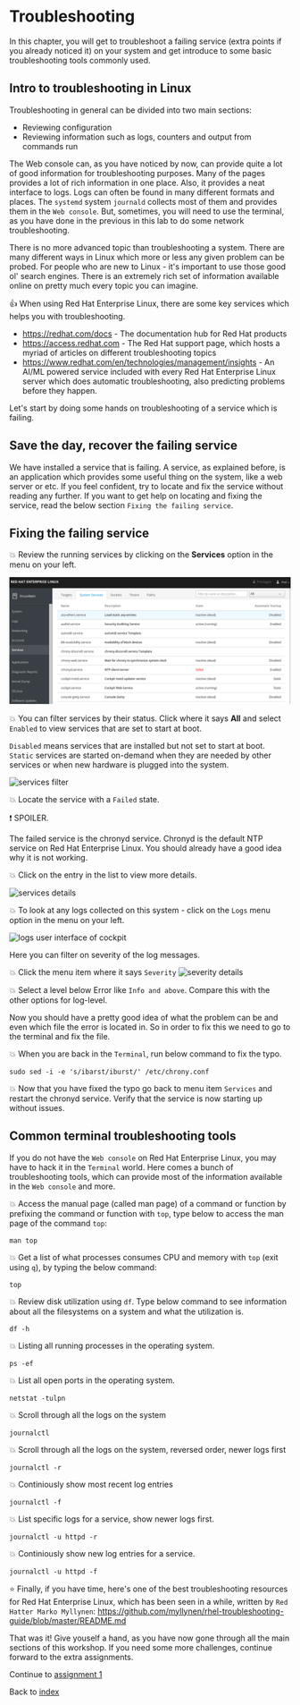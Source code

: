 # Troubleshooting

In this chapter, you will get to troubleshoot a failing service (extra points if you already noticed it) on your system and get introduce to some basic troubleshooting tools commonly used.

## Intro to troubleshooting in Linux

Troubleshooting in general can be divided into two main sections:

* Reviewing configuration
* Reviewing information such as logs, counters and output from commands run

The Web console can, as you have noticed by now, can provide quite a lot of good information for troubleshooting purposes. Many of the pages provides a lot of rich information in one place. Also, it provides a neat interface to logs. Logs can often be found in  many different formats and places. The ```systemd``` system ```journald``` collects most of them and provides them in the  ```Web console```. But, sometimes, you will need to use the terminal, as you have done in the previous in this lab to do some network troubleshooting.

There is no more advanced topic than troubleshooting a system. There are many different ways in Linux which more or less any given problem can be probed. For people who are new to Linux - it's important to use those good ol' search engines. There is an extremely rich set of information available online on pretty much every topic you can imagine. 

:thumbsup: When using Red Hat Enterprise Linux, there are some key services which helps you with troubleshooting.

* https://redhat.com/docs - The documentation hub for Red Hat products
* https://access.redhat.com - The Red Hat support page, which hosts a myriad of articles on different troubleshooting topics
* https://www.redhat.com/en/technologies/management/insights - An AI/ML powered service included with every Red Hat Enterprise Linux server which does automatic troubleshooting, also predicting problems before they happen. 

Let's start by doing some hands on troubleshooting of a service which is failing.

## Save the day, recover the failing service

We have installed a service that is failing. A service, as explained before, is an application which provides some useful thing on the system, like a web server or etc. If you feel confident, try to locate and fix the service without reading any further. If you want to get help on locating and fixing the service, read the below section ```Fixing the failing service```.

## Fixing the failing service

:boom: Review the running services by clicking on the **Services** option in the menu on your left.

![services user interface of cockpit](images/services_interface.png)

:boom: You can filter services by their status. Click where it says **All** and select ```Enabled``` to view services that are set to start at boot.

```Disabled``` means services that are installed but not set to start at boot.
```Static``` services are started on-demand when they are needed by other services or when new hardware is plugged into the system.

![services filter](images/services_filter.png) 

:boom: Locate the service with a ```Failed``` state. 

:exclamation: SPOILER. 

The failed service is the chronyd service. Chronyd is the default NTP service on Red Hat Enterprise Linux. You should already have a good idea why it is not working. 

:boom: Click on the entry in the list to view more details.

![services details](images/failed_chronyd.png)

:boom: To look at any logs collected on this system - click on the  ```Logs``` menu option in the menu on your left.

![logs user interface of cockpit](images/interface_logs.png)

Here you can filter on severity of the log messages. 

:boom: Click the menu item where it says ```Severity```
![severity details](images/severity_menu.png)

:boom: Select a level below Error like ```Info and above```. Compare this with the other options for log-level.

Now you should have a pretty good idea of what the problem can be and even which file the error is located in. So in order to fix this we need to go to the terminal and fix the file.

:boom: When you are back in the ```Terminal```, run below command to fix the typo.
```
sudo sed -i -e 's/ibarst/iburst/' /etc/chrony.conf
```

:boom: Now that you have fixed the typo go back to menu item ```Services``` and restart the chronyd service. Verify that the service is now starting up without issues.

## Common terminal troubleshooting tools

If you do not have the ```Web console``` on Red Hat Enterprise Linux, you may have to hack it in the ```Terminal``` world. Here comes a bunch of troubleshooting tools, which can provide most of the information available in the ```Web console``` and more.

:boom: Access the manual page (called man page) of a command or function by prefixing the command or function with ```top```,  type below to access the man page of the command ```top```:
```
man top
```

:boom: Get a list of what processes consumes CPU and memory with ```top``` (exit using ```q```), by typing the below command:

```
top
```

:boom: Review disk utilization using ```df```. Type below command to see information about all the filesystems on a system and what the utilization is.

```
df -h
```

:boom: Listing all running processes in the operating system.

```
ps -ef
```

:boom: List all open ports in the operating system.

```
netstat -tulpn
```

:boom: Scroll through all the logs on the system

```
journalctl
```

:boom: Scroll through all the logs on the system, reversed order, newer logs first

```
journalctl -r
````

:boom: Continiously show most recent log entries

```
journalctl -f
```

:boom: List specific logs for a service, show newer logs first.

```
journalctl -u httpd -r
```

:boom: Continiously show new log entries for a service.

```
journalctl -u httpd -f
```

:star: Finally, if you have time, here's one of the best troubleshooting resources for Red Hat Enterprise Linux, which has been seen in a while, written by ```Red Hatter Marko Myllynen```: https://github.com/myllynen/rhel-troubleshooting-guide/blob/master/README.md 

That was it! Give youself a hand, as you have now gone through all the main sections of this workshop. If you need some more challenges, continue forward to the extra assignments.

Continue to [assignment 1](assign1.md)

Back to [index](thews.md)
